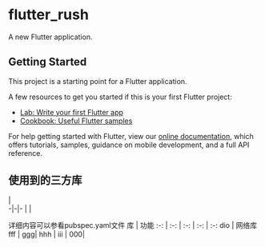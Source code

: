 # flutter_rush

A new Flutter application.

## Getting Started

This project is a starting point for a Flutter application.

A few resources to get you started if this is your first Flutter project:

- [Lab: Write your first Flutter app](https://flutter.dev/docs/get-started/codelab)
- [Cookbook: Useful Flutter samples](https://flutter.dev/docs/cookbook)

For help getting started with Flutter, view our
[online documentation](https://flutter.dev/docs), which offers tutorials,
samples, guidance on mobile development, and a full API reference.

## 使用到的三方库

 |   
-|-|-
 |  |

详细内容可以参看pubspec.yaml文件
库 | 功能
:-: | :-: | :-: | :-: | :-:
dio | 网络库 
fff | ggg| hhh | iii | 000|
